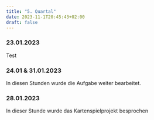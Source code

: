 ```yaml
---
title: "5. Quartal"
date: 2023-11-1T20:45:43+02:00
draft: false
---
```


### 23.01.2023

Test

### 24.01 & 31.01.2023

In diesen Stunden wurde die Aufgabe weiter bearbeitet.

### 28.01.2023

In dieser Stunde wurde das Kartenspielprojekt besprochen

